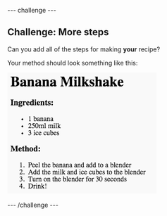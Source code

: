 \--- challenge \---

## Challenge: More steps

Can you add all of the steps for making **your** recipe?

Your method should look something like this:

![posnetek zaslona](images/recipe-more-method.png)

\--- /challenge \---
